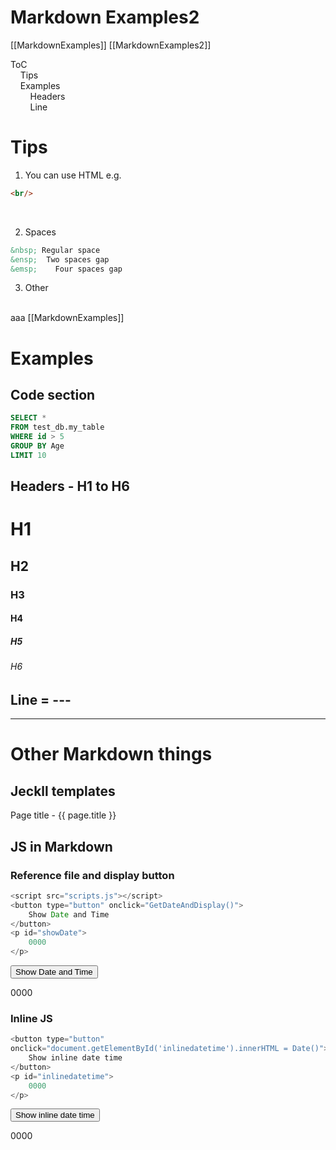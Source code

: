 # Markdown Examples2
[[MarkdownExamples]]
[[MarkdownExamples2]]

ToC
<br/>
&nbsp;&nbsp;&nbsp;&nbsp;Tips
<br/>
&nbsp;&nbsp;&nbsp;&nbsp;Examples
<br/>
&nbsp;&nbsp;&nbsp;&nbsp;&nbsp;&nbsp;&nbsp;&nbsp;Headers
<br/>
&nbsp;&nbsp;&nbsp;&nbsp;&nbsp;&nbsp;&nbsp;&nbsp;Line
<br/>


# Tips
1. You can use HTML
e.g. 
```HTML
<br/>
```
<br/>

2. Spaces
```HTML
&nbsp; Regular space 
&ensp;  Two spaces gap 
&emsp;    Four spaces gap
```
3. Other
<br/>
aaa
[[MarkdownExamples]]

# Examples
## Code section
```SQL
SELECT *
FROM test_db.my_table
WHERE id > 5
GROUP BY Age
LIMIT 10
```

## Headers - H1 to H6
# H1
## H2
### H3
#### H4
##### H5
###### H6

## Line = ---
---


# Other Markdown things
## Jeckll templates
Page title - {{ page.title }}

## JS in Markdown
### Reference file and display button
```js
<script src="scripts.js"></script>
<button type="button" onclick="GetDateAndDisplay()">
	Show Date and Time
</button>
<p id="showDate">
	0000
</p>
```
<script src="scripts.js"></script>
<button type="button" onclick="GetDateAndDisplay()">
	Show Date and Time
</button>
<p id="showDate">
	0000
</p>

### Inline JS
```js
<button type="button"
onclick="document.getElementById('inlinedatetime').innerHTML = Date()">
	Show inline date time
</button>
<p id="inlinedatetime">
	0000
</p>
```
<button type="button"
onclick="document.getElementById('inlinedatetime').innerHTML = Date()">
	Show inline date time
</button>
<p id="inlinedatetime">
	0000
</p>